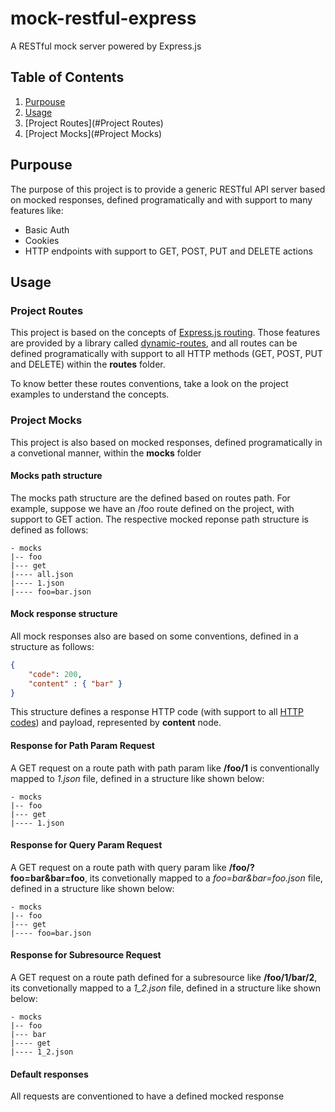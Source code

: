 # mock-restful-express

A RESTful mock server powered by Express.js

## Table of Contents

1. [Purpouse](#Purpouse)
2. [Usage](#Usage)
3. [Project Routes](#Project Routes)
4. [Project Mocks](#Project Mocks)

## Purpouse

The purpose of this project is to provide a generic RESTful API server based on mocked responses, defined programatically and with support to many features like: 

- Basic Auth
- Cookies
- HTTP endpoints with support to GET, POST, PUT and DELETE actions

## Usage

### Project Routes

This project is based on the concepts of [Express.js routing](http://expressjs.com/guide/routing.html). Those features are provided by a library called [dynamic-routes](https://github.com/OneOfOne/dynamic-routes), and all routes can be defined programatically with support to all HTTP methods (GET, POST, PUT and DELETE) within the **routes** folder.

To know better these routes conventions, take a look on the project examples to understand the concepts. 

### Project Mocks

This project is also based on mocked responses, defined programatically in a convetional manner, within the **mocks** folder

#### Mocks path structure

The mocks path structure are the defined based on routes path. For example, suppose we have an /foo route defined on the project, with support to GET action. The respective mocked reponse path structure is defined as follows:

```
- mocks
|-- foo
|--- get
|---- all.json
|---- 1.json
|---- foo=bar.json
```

#### Mock response structure

All mock responses also are based on some conventions, defined in a structure as follows:

```json
{
	"code": 200,
	"content" : { "bar" }
}
```

This structure defines a response HTTP code (with support to all [HTTP codes](http://en.wikipedia.org/wiki/List_of_HTTP_status_codes)) and payload, represented by **content** node.

#### Response for Path Param Request

A GET request on a route path with path param like **/foo/1** is conventionally mapped to *1.json* file, defined in a structure like shown below:

```
- mocks
|-- foo
|--- get
|---- 1.json
```

#### Response for Query Param Request

A GET request on a route path with query param like **/foo/?foo=bar&bar=foo**, its convetionally mapped to a *foo=bar&bar=foo.json* file, defined in a structure like shown below:

```
- mocks
|-- foo
|--- get
|---- foo=bar.json
```

#### Response for Subresource Request

A GET request on a route path defined for a subresource like **/foo/1/bar/2**, its convetionally mapped to a *1_2.json* file, defined in a structure like shown below:

```
- mocks
|-- foo
|--- bar
|---- get
|---- 1_2.json
```

#### Default responses

All requests are conventioned to have a defined mocked response
